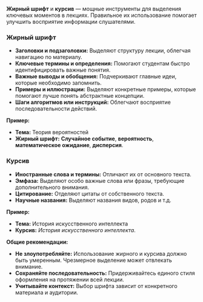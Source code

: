 
**Жирный шрифт** и **курсив** — мощные инструменты для выделения ключевых моментов в лекциях. Правильное их использование помогает улучшить восприятие информации слушателями.
### Жирный шрифт

- **Заголовки и подзаголовки:** Выделяют структуру лекции, облегчая навигацию по материалу.
- **Ключевые термины и определения:** Помогают студентам быстро идентифицировать важные понятия.
- **Важные выводы и обобщения:** Подчеркивают главные идеи, которые необходимо запомнить.
- **Примеры и иллюстрации:** Выделяют конкретные примеры, которые помогают лучше понять абстрактные концепции.
- **Шаги алгоритмов или инструкций:** Облегчают восприятие последовательности действий.

**Пример:**

- **Тема:** Теория вероятностей
- **Жирный шрифт:** **Случайное событие**, **вероятность**, **математическое ожидание**, **дисперсия**.

### Курсив

- **Иностранные слова и термины:** Отличают их от основного текста.
- **Эмфаза:** Выделяют особо важные слова или фразы, требующие дополнительного внимания.
- **Цитирование:** Отделяют цитаты от собственного текста.
- **Научные названия:** Выделяют названия видов, родов и т.д.

**Пример:**

- **Тема:** История искусственного интеллекта
- **Курсив:** _История искусственного интеллекта_.

**Общие рекомендации:**

- **Не злоупотребляйте:** Использование жирного и курсива должно быть умеренным. Чрезмерное выделение может отвлекать внимание.
- **Сохраняйте последовательность:** Придерживайтесь единого стиля оформления на протяжении всей лекции.
- **Учитывайте контекст:** Выбор шрифта зависит от конкретного материала и аудитории.
